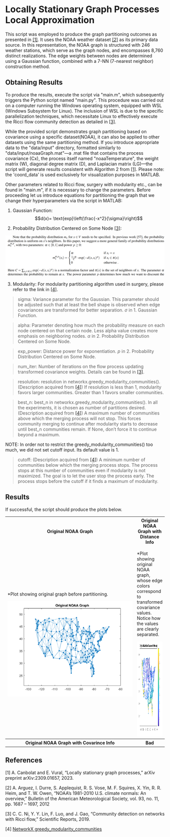 # Locally Stationary Graph Processes Local Approximation
This script was employed to produce the graph partitioning outcomes as presented in [[1]](#1). It uses the NOAA weather dataset [[2]](#2) as its primary data source. In this representation, the NOAA graph is structured with 246 weather stations, which serve as the graph nodes, and encompasses 8,760 distinct realizations. The edge weights between nodes are determined using a Gaussian function, combined with a 7-NN (7-nearest neighbor) construction method.


## Obtaining Results
To produce the results, execute the script via "main.m", which subsequently triggers the Python script named "main.py". This procedure was carried out on a computer running the Windows operating system, equipped with WSL (Windows Subsystem for Linux). The inclusion of WSL is due to the specific parallelization techniques, which necessitate Linux to effectively execute the Ricci flow community detection as detailed in [[3]](#3).

While the provided script demonstrates graph partitioning based on covariance using a specific dataset(NOAA), it can also be applied to other datasets using the same partitioning method. If you introduce appropriate data to the "data/input" directory, formatted similarly to "data/input/noaaGraph.mat"—a .mat file that contains the process covariance (Cx), the process itself named "noaaTemperature", the weight matrix (W), diagonal degree matrix (D), and Laplacian matrix (LG)—the script will generate results consistent with Algorithm 2 from [[1]](#1). Please note: the 'coord_data' is used exclusively for visualization purposes in MATLAB.

Other parameters related to Ricci flow, surgery with modularity etc., can be found in "main.m", if it is necessary to change the parameters. Before proceeding let us introduce equations for partitioning the graph that we change their hyperparameters via the script in MATLAB:

1. Gaussian Function:
$$d(x)= \text{exp}\left(\frac{-x^2}{\sigma}\right)$$

2. Probability Distribution Centered on Some Node [[3]](#3):
<img src="/images/prob_dist.png" alt="" style=""/>

3. Modularity:
For modularity partitioning algorithm used in surgery, please refer to the link in [[4]](#4).

> sigma: Variance parameter for the Gaussian. This parameter should be adjusted such that at least the bell shape is observed when edge covariances are transformed for better separation. $\sigma$ in 1. Gaussian Function.

>alpha: Parameter denoting how much the probability measure on each node centered on that certain node. Less alpha value creates more emphasis on neighboring nodes. $\alpha$ in 2. Probability Distribution Centered on Some Node.

> exp_power: Distance power for exponentiation. $p$ in 2. Probability Distribution Centered on Some Node.

> num_iter: Number of iterations on the flow process updating transformed covariance weights. Details can be found in [[3]](#3).

> resolution: resolution in networkx.greedy_modularity_communities(). (Description acquired from [[4]](#4)) If resolution is less than 1, modularity favors larger communities. Greater than 1 favors smaller communities.

> best_n: best_n in networkx.greedy_modularity_communities(). In all the experiments, it is chosen as number of partitions desired. (Description acquired from [[4]](#4)) A maximum number of communities above which the merging process will not stop. This forces community merging to continue after modularity starts to decrease until best_n communities remain. If None, don’t force it to continue beyond a maximum.

NOTE: In order not to restrict the greedy_modularity_communities() too much, we did not set cutoff input. Its default value is 1.

> cutoff: (Description acquired from [[4]](#4)) A minimum number of communities below which the merging process stops. The process stops at this number of communities even if modularity is not maximized. The goal is to let the user stop the process early. The process stops before the cutoff if it finds a maximum of modularity.

## Results
If successful, the script should produce the plots below.

<table width="100%">
<tr>
<th> Original NOAA Graph </th>
<th> Original NOAA Graph with Distance Info </th>
</tr>
<tr>
<td width="100%">

*Plot showing original graph before partitioning.

<img src="/images/orig_noaa_graph.png" alt="" style="height:300px; width:400px;"/>
</td>
<td width="100%">

*Plot showing original NOAA graph, whose edge colors correspond to transformed covariance values. Notice how the values are clearly separated.

<img src="/images/orig_noaa_graph_distance.png" alt="" style="height:300px;"/>

</td>
</tr>
<tr>
<th> Original NOAA Graph with Covarince Info </th>
<th> Bad </th>
</tr>

</table>


<!-- * Original Graph: Plot showing original graph before partitioning.
<img src="/images/orig_noaa_graph.png" alt="" style=""/> -->

## References
<a id="1">[1]</a> 
A. Canbolat and E. Vural, “Locally stationary graph processes,”
arXiv preprint arXiv:2309.01657, 2023.

<a id="2">[2]</a> 
A. Arguez, I. Durre, S. Applequist, R. S. Vose, M. F. Squires, X. Yin,
R. R. Heim, and T. W. Owen, “NOAA’s 1981-2010 U.S. climate
normals: An overview,” Bulletin of the American Meteorological Society,
vol. 93, no. 11, pp. 1687 – 1697, 2012

<a id="3">[3]</a> 
C. C. Ni, Y. Y. Lin, F. Luo, and J. Gao, “Community detection on
networks with Ricci flow,” Scientific Reports, 2019.

<a id="4">[4]</a>
[NetworkX greedy_modularity_communities](https://networkx.org/documentation/stable/reference/algorithms/generated/networkx.algorithms.community.modularity_max.greedy_modularity_communities.html)
